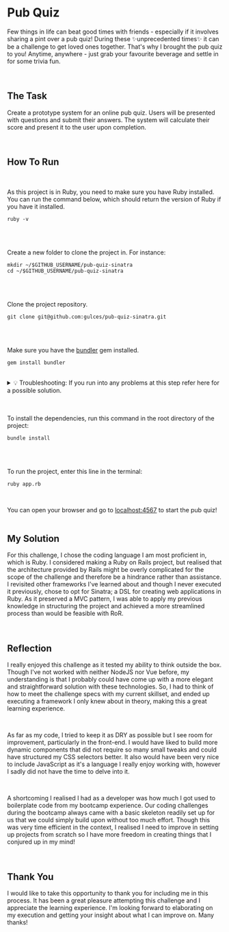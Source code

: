 # Pub Quiz
Few things in life can beat good times with friends - especially if it involves sharing a pint over a pub quiz! During these ✨unprecedented times✨ it can be a challenge to get loved ones together. That's why I brought the pub quiz to you! Anytime, anywhere - just grab your favourite beverage and settle in for some trivia fun.

<br>

## The Task
Create a prototype system for an online pub quiz. Users will be presented with questions and submit their answers. The system will calculate their score and present it to the user upon completion.

<br>

## How To Run
<br>

As this project is in Ruby, you need to make sure you have Ruby installed. You can run the command below, which should return the version of Ruby if you have it installed.
```
ruby -v
```
<br>
<br>

Create a new folder to clone the project in. For instance:
```
mkdir ~/$GITHUB_USERNAME/pub-quiz-sinatra
cd ~/$GITHUB_USERNAME/pub-quiz-sinatra
```
<br>
<br>

Clone the project repository.
```
git clone git@github.com:gulces/pub-quiz-sinatra.git
```
<br>
<br>

Make sure you have the [bundler](https://bundler.io/) gem installed.
```
gem install bundler
```
<br>
<details>
  <summary>    💡 Troubleshooting: If you run into any problems at this step refer here for a possible solution.</summary>
<br>
  
  ## Gem Installation Error

If you encounter the following error:

```
Fetching bundler-2.2.28.gem
ERROR:  While executing gem ... (Gem::FilePermissionError)
    You don't have write permissions for the /Library/Ruby/Gems/2.6.0 directory.
```
<br>

This might indicate that you don't have the necessary permissions to write to the directory where RubyGems is trying to install the bundler gem. This is a common issue when installing gems on a system-wide Ruby installation, and it typically requires administrator or superuser privileges.
<br>
<br>

Instead of modifying system directories, consider using a gem environment to manage your Ruby dependencies.
<br>
<br>

#### 1. Create and navigate to a directory for your gem environment

```
mkdir ~/my_ruby_gems
cd ~/my_ruby_gems
```
<br>

#### 2. Set the GEM_HOME and GEM_PATH environment variables to point to your new gem environment:

```
export GEM_HOME=$PWD
export GEM_PATH=$PWD
```
<br>

#### 3. You can now install gems, and they will be installed in the isolated environment without interfering with your system-wide Ruby installation or other gem environments.

```
gem install bundler
```
<br>
Remember that these environment variables are only set for the current terminal session. If you close the terminal or open a new one, you'll need to set these variables again if you want to work in the same isolated gem environment.
<br>
<br>
    
---

</details>
<br>
<br>

To install the dependencies, run this command in the root directory of the project:
```
bundle install
```
<br>
<br>

To run the project, enter this line in the terminal:
```
ruby app.rb
```
<br>

You can open your browser and go to [localhost:4567](localhost:4567) to start the pub quiz!
<br>
<br>

## My Solution
For this challenge, I chose the coding language I am most proficient in, which is Ruby. I considered making a Ruby on Rails project, but realised that the architecture provided by Rails might be overly complicated for the scope of the challenge and therefore be a hindrance rather than assistance. I revisited other frameworks I've learned about and though I never executed it previously, chose to opt for Sinatra; a DSL for creating web applications in Ruby. As it preserved a MVC pattern, I was able to apply my previous knowledge in structuring the project and achieved a more streamlined process than would be feasible with RoR.

<br>

## Reflection
I really enjoyed this challenge as it tested my ability to think outside the box. Though I've not worked with neither NodeJS nor Vue before, my understanding is that I probably could have come up with a more elegant and straightforward solution with these technologies. So, I had to think of how to meet the challenge specs with my current skillset, and ended up executing a framework I only knew about in theory, making this a great learning experience.

<br>

As far as my code, I tried to keep it as DRY as possible but I see room for improvement, particularly in the front-end. I would have liked to build more dynamic components that did not require so many small tweaks and could have structured my CSS selectors better. It also would have been very nice to include JavaScript as it's a language I really enjoy working with, however I sadly did not have the time to delve into it.

<br>

A shortcoming I realised I had as a developer was how much I got used to boilerplate code from my bootcamp experience. Our coding challenges during the bootcamp always came with a basic skeleton readily set up for us that we could simply build upon without too much effort. Though this was very time efficient in the context, I realised I need to improve in setting up projects from scratch so I have more freedom in creating things that I conjured up in my mind!

<br>

## Thank You
I would like to take this opportunity to thank you for including me in this process. It has been a great pleasure attempting this challenge and I appreciate the learning experience. I'm looking forward to elaborating on my execution and getting your insight about what I can improve on. Many thanks!
